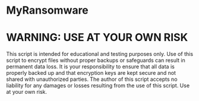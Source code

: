 # MyRansomware
# WARNING: USE AT YOUR OWN RISK
This script is intended for educational and testing purposes only.
Use of this script to encrypt files without proper backups or safeguards can result in permanent data loss. It is your responsibility to ensure that all data is properly backed up and that encryption keys are kept secure and not shared with unauthorized parties. The author of this script accepts no liability for any damages or losses resulting from the use of this script. Use at your own risk.
